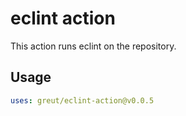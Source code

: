# eclint action

This action runs eclint on the repository.

## Usage

```yaml
uses: greut/eclint-action@v0.0.5
```
